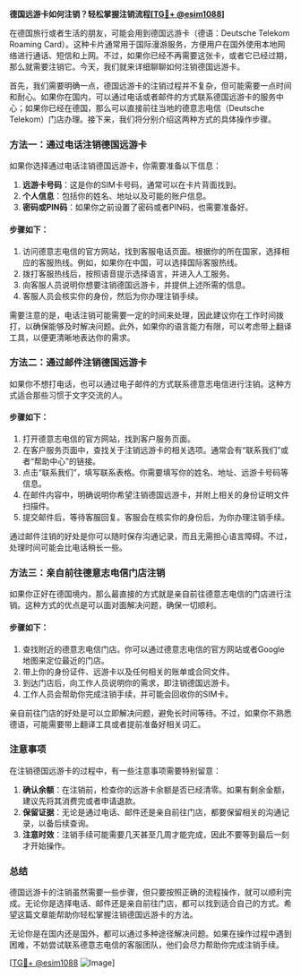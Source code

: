 **德国远游卡如何注销？轻松掌握注销流程[[TG💪+ @esim1088](https://t.me/s/esim1088)]**

在德国旅行或者生活的朋友，可能会用到德国远游卡（德语：Deutsche Telekom Roaming Card）。这种卡片通常用于国际漫游服务，方便用户在国外使用本地网络进行通话、短信和上网。不过，如果你已经不再需要这张卡，或者它已经过期，那么就需要注销它。今天，我们就来详细聊聊如何注销德国远游卡。

首先，我们需要明确一点，德国远游卡的注销过程并不复杂，但可能需要一点时间和耐心。如果你在国内，可以通过电话或者邮件的方式联系德国远游卡的服务中心；如果你已经在德国，那么可以直接前往当地的德意志电信（Deutsche Telekom）门店办理。接下来，我们将分别介绍这两种方式的具体操作步骤。

### 方法一：通过电话注销德国远游卡

如果你选择通过电话注销德国远游卡，你需要准备以下信息：

1. **远游卡号码**：这是你的SIM卡号码，通常可以在卡片背面找到。
2. **个人信息**：包括你的姓名、地址以及可能的账户信息。
3. **密码或PIN码**：如果你之前设置了密码或者PIN码，也需要准备好。

#### 步骤如下：
1. 访问德意志电信的官方网站，找到客服电话页面。根据你的所在国家，选择相应的客服热线。例如，如果你在中国，可以选择国际客服热线。
2. 拨打客服热线后，按照语音提示选择语言，并进入人工服务。
3. 向客服人员说明你想要注销德国远游卡，并提供上述所需的信息。
4. 客服人员会核实你的身份，然后为你办理注销手续。

需要注意的是，电话注销可能需要一定的时间来处理，因此建议你在工作时间拨打，以确保能够及时解决问题。此外，如果你的语言能力有限，可以考虑带上翻译工具，以便更清晰地表达你的需求。

### 方法二：通过邮件注销德国远游卡

如果你不想打电话，也可以通过电子邮件的方式联系德意志电信进行注销。这种方式适合那些习惯于文字交流的人。

#### 步骤如下：
1. 打开德意志电信的官方网站，找到客户服务页面。
2. 在客户服务页面中，查找关于注销远游卡的相关选项。通常会有“联系我们”或者“帮助中心”的链接。
3. 点击“联系我们”，填写联系表格。你需要填写你的姓名、地址、远游卡号码等信息。
4. 在邮件内容中，明确说明你希望注销德国远游卡，并附上相关的身份证明文件扫描件。
5. 提交邮件后，等待客服回复。客服会在核实你的身份后，为你办理注销手续。

通过邮件注销的好处是你可以随时保存沟通记录，而且无需担心语言障碍。不过，处理时间可能会比电话稍长一些。

### 方法三：亲自前往德意志电信门店注销

如果你正好在德国境内，那么最直接的方式就是亲自前往德意志电信的门店进行注销。这种方式的优点是可以面对面解决问题，确保一切顺利。

#### 步骤如下：
1. 查找附近的德意志电信门店。你可以通过德意志电信的官方网站或者Google地图来定位最近的门店。
2. 带上你的身份证件、远游卡以及任何相关的账单或合同文件。
3. 到达门店后，向工作人员说明你的需求，即注销德国远游卡。
4. 工作人员会帮助你完成注销手续，并可能会回收你的SIM卡。

亲自前往门店的好处是可以立即解决问题，避免长时间等待。不过，如果你不熟悉德语，可能需要带上翻译工具或者提前准备好相关词汇。

### 注意事项

在注销德国远游卡的过程中，有一些注意事项需要特别留意：

1. **确认余额**：在注销前，检查你的远游卡余额是否已经清零。如果有剩余金额，建议先将其消费完或者申请退款。
2. **保留证据**：无论是通过电话、邮件还是亲自前往门店，都要保留相关的沟通记录，以备后续查询。
3. **注意时效**：注销手续可能需要几天甚至几周才能完成，因此不要等到最后一刻才开始操作。

### 总结

德国远游卡的注销虽然需要一些步骤，但只要按照正确的流程操作，就可以顺利完成。无论你是选择电话、邮件还是亲自前往门店，都可以找到适合自己的方式。希望这篇文章能帮助你轻松掌握注销德国远游卡的方法。

无论你是在国内还是国外，都可以通过多种途径解决问题。如果在操作过程中遇到困难，不妨尝试联系德意志电信的客服团队，他们会尽力帮助你完成注销手续。

[[TG💪+ @esim1088](https://t.me/s/esim1088) ![Image](https://i.postimg.cc/4NQfJmqS/Snipaste-2025-05-13-00-14-12.png)]
